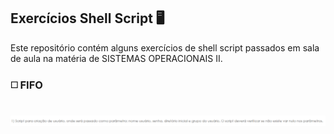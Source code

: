 ## Exercícios Shell Script :desktop_computer:<br>
Este repositório contém alguns exercícios de shell script passados em sala de aula na matéria de SISTEMAS OPERACIONAIS II.
### :white_medium_square: FIFO
<br><img src="imgs/exer1.PNG" alt="Exercício 1"/><br>
